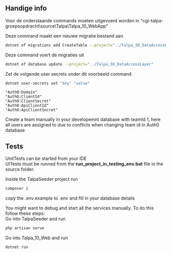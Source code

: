## Handige info
Voor de onderstaande commands moeten uitgevoerd worden in "cgi-talpa-groepsopdracht\source\Talpa\Talpa_10_WebApp"  

Deze command maakt een nieuwe migratie bestand aan  
```bash
dotnet ef migrations add CreateTable --project="../Talpa_30_DataAccessLayer"
```
Deze command voert de migraties uit 
```bash
dotnet ef database update --project="../Talpa_30_DataAccessLayer"
```
Zet de volgende user secrets onder dit voorbeeld command
```bash
dotnet user-secrets set "key" "value"
```
```
"Auth0:Domain"  
"Auth0:ClientId"  
"Auth0:ClientSecret"  
"Auth0:ApiClientId"  
"Auth0:ApiClientSecret"  
```
Create a team manually in your developemnt database with teamId 1, here all users are assigned to due to conflicts when changing team id in Auth0 database

## Tests
UnitTests can be started from your IDE  
UITests must be runned from the <b>run_project_in_testing_env.bat</b> file in the source folder.  

Inside the TalpaSeeder project run
```bash 
composer i
```
copy the .env.example to .env and fill in your database details

You might want to debug and start all the services manually. To do this follow these steps:  
Go into TalpaSeeder and run 
```bash
php artisan serve
```
Go into Talpa_10_Web and run 
```bash
dotnet run
```